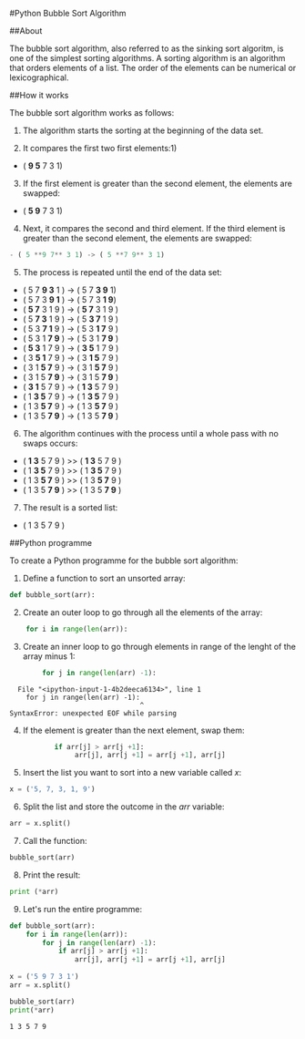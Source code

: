 #Python Bubble Sort Algorithm

##About

The bubble sort algorithm, also referred to as the sinking sort algoritm, is one of the simplest sorting algorithms. A sorting algorithm is an algorithm that orders elements of a list. The order of the elements can be numerical or lexicographical.

##How it works

The bubble sort algorithm works as follows:

1) The algorithm starts the sorting at the beginning of the data set. 

2) It compares the first two first elements:1) 

- ( **9 5** 7 3 1)

3) If the first element is greater than the second element, the elements are swapped:

- ( **5 9** 7 3 1)

4) Next, it compares the second and third element. If the third element is greater than the second element, the elements are swapped:


```python
- ( 5 **9 7** 3 1) -> ( 5 **7 9** 3 1)
```

5) The process is repeated until the end of the data set:

- ( 5 7 **9 3** 1 ) -> ( 5 7 **3 9** 1)
- ( 5 7 3 **9 1** ) -> ( 5 7 3 **1 9**)
- ( **5 7** 3 1 9 ) -> ( **5 7** 3 1 9 )
- ( 5 **7 3** 1 9 ) -> ( 5 **3 7** 1 9 )
- ( 5 3 **7 1** 9 ) -> ( 5 3 **1 7** 9 )
- ( 5 3 1 **7 9** ) -> ( 5 3 1 **7 9** )
- ( **5 3** 1 7 9 ) -> ( **3 5** 1 7 9 )
- ( 3 **5 1** 7 9 ) -> ( 3 **1 5** 7 9 )
- ( 3 1 **5 7** 9 ) -> ( 3 1 **5 7** 9 )
- ( 3 1 5 **7 9** ) -> ( 3 1 5 **7 9** )
- ( **3 1** 5 7 9 ) -> ( **1 3** 5 7 9 )
- ( 1 **3 5** 7 9 ) -> ( 1 **3 5** 7 9 )
- ( 1 3 **5 7** 9 ) -> ( 1 3 **5 7** 9 )
- ( 1 3 5 **7 9** ) -> ( 1 3 5 **7 9** )

6) The algorithm continues with the process until a whole pass with no swaps occurs:

- ( **1 3** 5 7 9 ) >> ( **1 3** 5 7 9 )
- ( 1 **3 5** 7 9 ) >> ( 1 **3 5** 7 9 )
- ( 1 3 **5 7** 9 ) >> ( 1 3 **5 7** 9 )
- ( 1 3 5 **7 9** ) >> ( 1 3 5 **7 9** )

7) The result is a sorted list:

- ( 1 3 5 7 9 )

##Python programme

To create a Python programme for the bubble sort algorithm:

1) Define a function to sort an unsorted array:


```python
def bubble_sort(arr):
```

2) Create an outer loop to go through all the elements of the array:


```python
    for i in range(len(arr)):
```

3) Create an inner loop to go through elements in range of the lenght of the array minus 1:


```python
        for j in range(len(arr) -1):
```


      File "<ipython-input-1-4b2deeca6134>", line 1
        for j in range(len(arr) -1):
                                    ^
    SyntaxError: unexpected EOF while parsing
    


4) If the element is greater than the next element, swap them:


```python
           if arr[j] > arr[j +1]:
                arr[j], arr[j +1] = arr[j +1], arr[j]
```

5) Insert the list you want to sort into a new variable called *x*:


```python
x = ('5, 7, 3, 1, 9')
```

6) Split the list and store the outcome in the *arr* variable:


```python
arr = x.split()
```

7) Call the function:


```python
bubble_sort(arr)
```

8) Print the result:


```python
print (*arr)
```

9) Let's run the entire programme:


```python
def bubble_sort(arr):
    for i in range(len(arr)):
        for j in range(len(arr) -1):
            if arr[j] > arr[j +1]:
                arr[j], arr[j +1] = arr[j +1], arr[j]
                
x = ('5 9 7 3 1')
arr = x.split()

bubble_sort(arr)
print(*arr)
```

    1 3 5 7 9
    
